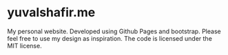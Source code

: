yuvalshafir.me
=====

My personal website. Developed using Github Pages and bootstrap. Please feel free to use my design as inspiration. The code is licensed under the MIT license. 
